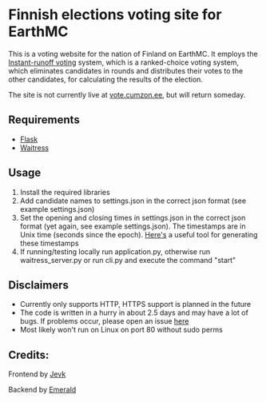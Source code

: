 # Finnish elections voting site for EarthMC
This is a voting website for the nation of Finland on EarthMC. It employs the [Instant-runoff voting](https://en.wikipedia.org/wiki/Instant-runoff_voting) system, which is a ranked-choice voting system, which eliminates candidates in rounds and distributes their votes to the other candidates, for calculating the results of the election.

The site is not currently live at [vote.cumzon.ee](http://vote.cumzon.ee), but will return someday.

## Requirements
- [Flask](https://github.com/pallets/flask)
- [Waitress](https://github.com/Pylons/waitress)

## Usage
1. Install the required libraries
2. Add candidate names to settings.json in the correct json format (see example settings.json)
3. Set the opening and closing times in settings.json in the correct json format (yet again, see example settings.json). The timestamps are in Unix time (seconds since the epoch). [Here's](https://www.unixtimestamp.com/) a useful tool for generating these timestamps
4. If running/testing locally run application.py, otherwise run waitress_server.py or run cli.py and execute the command "start"

## Disclaimers
- Currently only supports HTTP, HTTPS support is planned in the future
- The code is written in a hurry in about 2.5 days and may have a lot of bugs. If problems occur, please open an issue [here](https://github.com/SpartanJ/ecode/issues)
- Most likely won't run on Linux on port 80 without sudo perms

## Credits:
Frontend by [Jevk](https://github.com/jevk)

Backend by [Emerald](https://github.com/emeraldtip)

